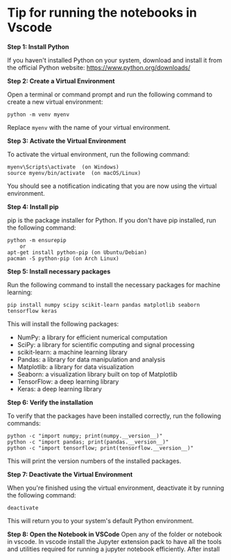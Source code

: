 # Tip for running the notebooks in Vscode

**Step 1: Install Python**

If you haven't installed Python on your system, download and install it from the official Python website: <https://www.python.org/downloads/>

**Step 2: Create a Virtual Environment**

Open a terminal or command prompt and run the following command to create a new virtual environment:

```
python -m venv myenv
```

Replace `myenv` with the name of your virtual environment.

**Step 3: Activate the Virtual Environment**

To activate the virtual environment, run the following command:

```
myenv\Scripts\activate  (on Windows)
source myenv/bin/activate  (on macOS/Linux)
```

You should see a notification indicating that you are now using the virtual environment.

**Step 4: Install pip**

pip is the package installer for Python. If you don't have pip installed, run the following command:

```
python -m ensurepip
    or
apt-get install python-pip (on Ubuntu/Debian)
pacman -S python-pip (on Arch Linux)

```

**Step 5: Install necessary packages**

Run the following command to install the necessary packages for machine learning:

```
pip install numpy scipy scikit-learn pandas matplotlib seaborn tensorflow keras
```

This will install the following packages:

- NumPy: a library for efficient numerical computation
- SciPy: a library for scientific computing and signal processing
- scikit-learn: a machine learning library
- Pandas: a library for data manipulation and analysis
- Matplotlib: a library for data visualization
- Seaborn: a visualization library built on top of Matplotlib
- TensorFlow: a deep learning library
- Keras: a deep learning library

**Step 6: Verify the installation**

To verify that the packages have been installed correctly, run the following commands:

```
python -c "import numpy; print(numpy.__version__)"
python -c "import pandas; print(pandas.__version__)"
python -c "import tensorflow; print(tensorflow.__version__)"
```

This will print the version numbers of the installed packages.

**Step 7: Deactivate the Virtual Environment**

When you're finished using the virtual environment, deactivate it by running the following command:

```
deactivate
```

This will return you to your system's default Python environment.

**Step 8: Open the Notebook in VSCode**
Open any of the folder or notebook in vscode. In vscode install the Jupyter extension pack to have all the tools and utilities required for running a jupyter notebook efficiently. After install
